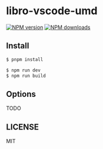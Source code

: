# libro-vscode-umd

[![NPM version](https://img.shields.io/npm/v/libro-vscode-umd.svg?style=flat)](https://npmjs.com/package/libro-vscode-umd)
[![NPM downloads](http://img.shields.io/npm/dm/libro-vscode-umd.svg?style=flat)](https://npmjs.com/package/libro-vscode-umd)

## Install

```bash
$ pnpm install
```

```bash
$ npm run dev
$ npm run build
```

## Options

TODO

## LICENSE

MIT
